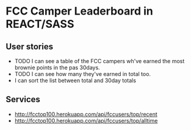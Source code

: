 # FCC Camper Leaderboard in REACT/SASS

## User stories
- TODO I can see a table of the FCC campers wh've earned the most brownie points in the pas 30days.
- TODO I can see how many they've earned in total too.
- I can sort the list between total and 30day totals

## Services
- http://fcctop100.herokuapp.com/api/fccusers/top/recent
- http://fcctop100.herokuapp.com/api/fccusers/top/alltime 